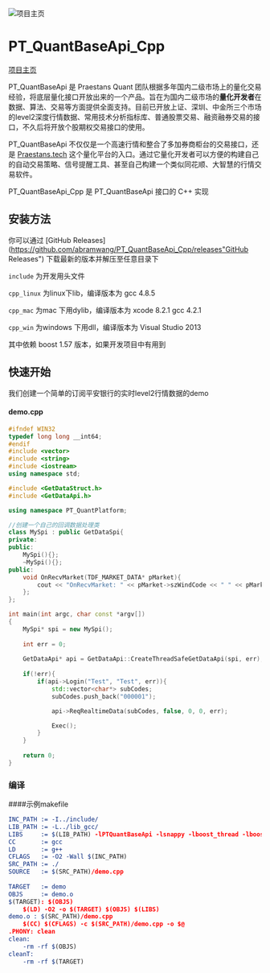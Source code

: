 ![项目主页](http://www.praestans.tech/static/img/logo.jpg)
# PT_QuantBaseApi_Cpp

[项目主页](http://www.praestans.tech/"项目主页") 

PT_QuantBaseApi  是 Praestans Quant 团队根据多年国内二级市场上的量化交易经验，将底层量化接口开放出来的一个产品。旨在为国内二级市场的**量化开发者**在数据、算法、交易等方面提供全面支持。目前已开放上证、深圳、中金所三个市场的level2深度行情数据、常用技术分析指标库、普通股票交易、融资融券交易的接口，不久后将开放个股期权交易接口的使用。

PT_QuantBaseApi 不仅仅是一个高速行情和整合了多加券商柜台的交易接口，还是 [Praestans.tech](http://www.praestans.tech/"Praestan.tech") 这个量化平台的入口。通过它量化开发者可以方便的构建自己的自动交易策略、信号提醒工具、甚至自己构建一个类似同花顺、大智慧的行情交易软件。

PT_QuantBaseApi_Cpp 是 PT_QuantBaseApi 接口的 C++ 实现

## 安装方法

你可以通过 [GitHub Releases](https://github.com/abramwang/PT_QuantBaseApi_Cpp/releases"GitHub Releases") 下载最新的版本并解压至任意目录下

`include` 为开发用头文件

`cpp_linux` 为linux下lib，编译版本为 gcc 4.8.5

`cpp_mac` 为mac 下用dylib，编译版本为 xcode 8.2.1  gcc 4.2.1

`cpp_win` 为windows 下用dll，编译版本为 Visual Studio 2013

其中依赖 boost 1.57 版本，如果开发项目中有用到



## 快速开始

我们创建一个简单的订阅平安银行的实时level2行情数据的demo

#### demo.cpp

```c++
#ifndef WIN32
typedef long long __int64;
#endif
#include <vector>
#include <string>
#include <iostream>
using namespace std;

#include <GetDataStruct.h>
#include <GetDataApi.h>

using namespace PT_QuantPlatform;

//创建一个自己的回调数据处理类
class MySpi : public GetDataSpi{
private:
public:
	MySpi(){};
	~MySpi(){};
public:
	void OnRecvMarket(TDF_MARKET_DATA* pMarket){
		cout << "OnRecvMarket: " << pMarket->szWindCode << " " << pMarket->nTime << endl;
	};
};

int main(int argc, char const *argv[])
{
	MySpi* spi = new MySpi();
	
	int err = 0;
	
	GetDataApi* api = GetDataApi::CreateThreadSafeGetDataApi(spi, err);
	
	if(!err){
		if(api->Login("Test", "Test", err)){	
			std::vector<char*> subCodes;
			subCodes.push_back("000001");

			api->ReqRealtimeData(subCodes, false, 0, 0, err);

			Exec();
		}
	}
  		
	return 0;
}
```



### 编译

####示例makefile

```cmake
INC_PATH := -I../include/
LIB_PATH := -L../lib_gcc/
LIBS     := $(LIB_PATH) -lPTQuantBaseApi -lsnappy -lboost_thread -lboost_system -ljson_linux-gcc-4.8.5_libmt -lboost_locale
CC       := gcc
LD       := g++
CFLAGS   := -O2 -Wall $(INC_PATH)
SRC_PATH := ./
SOURCE   := $(SRC_PATH)/demo.cpp
			
TARGET   := demo
OBJS     := demo.o
$(TARGET): $(OBJS)
	$(LD) -O2 -o $(TARGET) $(OBJS) $(LIBS)
demo.o : $(SRC_PATH)/demo.cpp
	$(CC) $(CFLAGS) -c $(SRC_PATH)/demo.cpp -o $@
.PHONY: clean
clean:
	-rm -rf $(OBJS)
cleanT:
	-rm -rf $(TARGET)
```






